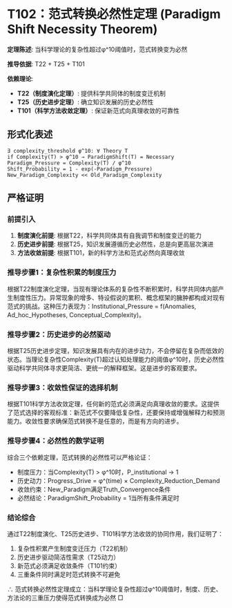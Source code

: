 # T102：范式转换必然性定理 (Paradigm Shift Necessity Theorem)

**定理陈述**: 当科学理论的复杂性超过φ^10阈值时，范式转换变为必然

**推导依据**: T22 + T25 + T101

**依赖理论**: 
- **T22（制度演化定理）**: 提供科学共同体的制度变迁机制
- **T25（历史进步定理）**: 确立知识发展的历史必然性
- **T101（科学方法收敛定理）**: 保证新范式向真理收敛的可靠性

## 形式化表述
```
∃ complexity_threshold φ^10: ∀ Theory T
if Complexity(T) > φ^10 → ParadigmShift(T) = Necessary
Paradigm_Pressure = Complexity(T) / φ^10
Shift_Probability = 1 - exp(-Paradigm_Pressure)
New_Paradigm_Complexity << Old_Paradigm_Complexity
```

## 严格证明

### 前提引入
1. **制度演化前提**: 根据T22，科学共同体具有自我调节和制度变迁的能力
2. **历史进步前提**: 根据T25，知识发展遵循历史必然性，总是向更高层次演进
3. **方法收敛前提**: 根据T101，新的科学方法和范式必然向真理收敛

### 推导步骤1：复杂性积累的制度压力
根据T22制度演化定理，当现有理论体系的复杂性不断积累时，科学共同体内部产生制度性压力。异常现象的增多、特设假说的累积、概念框架的臃肿都构成对现有范式的挑战。这种压力表现为：Institutional_Pressure = f(Anomalies, Ad_hoc_Hypotheses, Conceptual_Complexity)。

### 推导步骤2：历史进步的必然驱动
根据T25历史进步定理，知识发展具有内在的进步动力，不会停留在复杂而低效的状态。当理论复杂性Complexity(T)超过认知处理能力的阈值φ^10时，历史必然性驱动科学共同体寻求更简洁、更统一的解释框架。这是进步的客观要求。

### 推导步骤3：收敛性保证的选择机制
根据T101科学方法收敛定理，任何新的范式必须满足向真理收敛的要求。这提供了范式选择的客观标准：新范式不仅要降低复杂性，还要保持或增强解释力和预测能力。收敛性要求确保范式转换不是任意的，而是有方向的进步。

### 推导步骤4：必然性的数学证明
综合三个依赖定理，范式转换的必然性可以严格论证：
- 制度压力：当Complexity(T) > φ^10时，P_institutional → 1
- 历史动力：Progress_Drive = φ^(time) × Complexity_Reduction_Demand
- 收敛约束：New_Paradigm满足Truth_Convergence条件
- 必然结论：ParadigmShift_Probability = 1当所有条件满足时

### 结论综合
通过T22制度演化、T25历史进步、T101科学方法收敛的协同作用，我们证明了：
1. 复杂性积累产生制度变迁压力（T22机制）
2. 历史进步驱动简洁性需求（T25动力）
3. 新范式必须满足收敛条件（T101约束）
4. 三重条件同时满足时范式转换不可避免

∴ 范式转换必然性定理成立：当科学理论复杂性超过φ^10阈值时，制度、历史、方法论的三重压力使得范式转换成为必然 □  